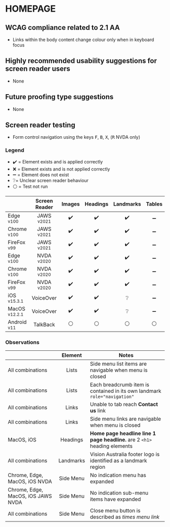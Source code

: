 # HOMEPAGE
## WCAG compliance related to 2.1 AA
- Links within the body content change colour only when in keyboard focus

## Highly recommended usability suggestions for screen reader users
- None

## Future proofing type suggestions
- None
## Screen reader testing
- Form control navigation using the keys <kbd>F</kbd>, <kbd>B</kbd>, <kbd>X</kbd>, (<kbd>R</kbd> NVDA only)

### Legend
- :heavy_check_mark: = Element exists and is applied correctly
- :x: = Element exists and is not applied correctly
- :heavy_minus_sign: = Element does not exist
- :grey_question:= Unclear screen reader behaviour
- :white_circle: = Test not run

|   |Screen Reader   | Images | Headings  |Landmarks   |Tables   | Lists |Links |Form Controls | Side Menu |
|---|:-:|:-:|:-:|:-:|:-:|:-:|:-:|:-:|:-:|
| Edge <sup>v100</sup> 		| JAWS <sup>v2021</sup> 	| :heavy_check_mark:  | :heavy_check_mark:  | :heavy_check_mark:  | :heavy_minus_sign:  | :heavy_check_mark:  | :heavy_check_mark:  | :heavy_minus_sign:  | :heavy_check_mark:  |
| Chrome <sup>v100</sup> 	| JAWS <sup>v2021</sup>  	| :heavy_check_mark:  | :heavy_check_mark:  | :heavy_check_mark:  | :heavy_minus_sign:  | :heavy_check_mark:  | :heavy_check_mark:  | :heavy_minus_sign:  | :heavy_check_mark: |
| FireFox <sup>v99</sup> 	| JAWS <sup>v2021</sup>   	| :heavy_check_mark:  | :heavy_check_mark:  | :heavy_check_mark:  | :heavy_minus_sign:  | :heavy_check_mark:  | :heavy_check_mark:  | :heavy_minus_sign:  | :heavy_check_mark:  |
| Edge <sup>v100</sup> 		| NVDA <sup>v2020</sup> 	| :heavy_check_mark:  | :heavy_check_mark:  | :heavy_check_mark:  | :heavy_minus_sign:  | :heavy_check_mark:  | :heavy_check_mark: | :heavy_minus_sign:  | :heavy_check_mark:  |
| Chrome <sup>v100</sup> 	| NVDA <sup>v2020</sup>  	| :heavy_check_mark:  | :heavy_check_mark:  | :heavy_check_mark: | :heavy_minus_sign:  | :heavy_check_mark:  | :heavy_check_mark:  | :heavy_minus_sign:  | :heavy_check_mark:  |
| FireFox <sup>v99</sup> 	| NVDA <sup>v2020</sup>   	| :heavy_check_mark:  | :heavy_check_mark:  | :heavy_check_mark:  | :heavy_minus_sign:  | :heavy_check_mark:  | :heavy_check_mark:  | :heavy_minus_sign:  | :heavy_check_mark:  |
| iOS <sup>v15.3.1</sup> 	| VoiceOver 				| :heavy_check_mark:  | :heavy_check_mark:   | :grey_question:   |  :heavy_minus_sign:   | :heavy_check_mark:  | :heavy_check_mark:  | :heavy_minus_sign:  | :x:  |
| MacOS <sup>v12.2.1</sup> 	| VoiceOver  				| :heavy_check_mark:  | :heavy_check_mark:  | :grey_question:   | :heavy_minus_sign: | :heavy_check_mark:  | :heavy_check_mark:   | :heavy_minus_sign:  |:x:   |
| Android <sup>v11</sup> 	| TalkBack 					| :white_circle:  | :white_circle:  | :white_circle:  | :white_circle:  | :white_circle:  | :white_circle:  | :white_circle:  | :white_circle:  |

### Observations
|  | Element  | Notes |
|---|:-:|---|
| All combinations | Lists  | Side menu list items are navigable when menu is closed  |
| All combinations | Lists  | Each breadcrumb item is contained in its own landmark `role="navigation"` |
| All combinations | Links  | Unable to tab reach **Contact us** link |
| All combinations | Links  | Side menu links are navigable when menu is closed |
| MacOS, iOS | Headings | **Home page headline line 1 page headline.** are 2 `<h1>` heading elements |
| All combinations | Landmarks  | Vision Australia footer logo is identified as a landmark region |
| Chrome, Edge, MacOS, iOS NVDA | Side Menu | No indication menu has expanded |
| Chrome, Edge, MacOS, iOS JAWS NVDA | Side Menu | No indication sub-menu items have expanded |
| All combinations | Side Menu | Close menu button is described as _times menu link_ |






